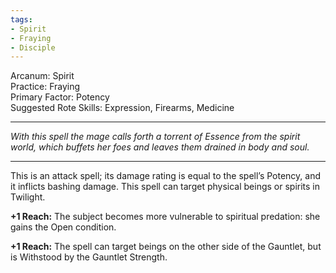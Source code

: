 ```yaml
---
tags:
- Spirit
- Fraying
- Disciple
---
```


Arcanum: Spirit\
Practice: Fraying\
Primary Factor: Potency\
Suggested Rote Skills: Expression, Firearms, Medicine

---

_With this spell the mage calls forth a torrent of Essence from the spirit world, which buffets her foes and leaves them drained in body and soul._

---

This is an attack spell; its damage rating is equal to the spell’s Potency, and it inflicts bashing damage. This spell can target physical beings or spirits in Twilight.

**+1 Reach:** The subject becomes more vulnerable to spiritual predation: she gains the Open condition.

**+1 Reach:** The spell can target beings on the other side of the Gauntlet, but is Withstood by the Gauntlet Strength.